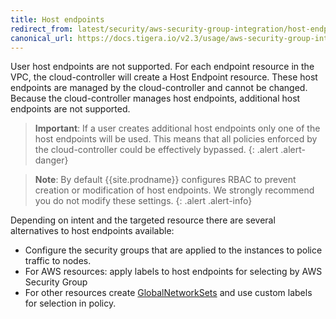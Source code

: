 ```yaml
---
title: Host endpoints
redirect_from: latest/security/aws-security-group-integration/host-endpoints
canonical_url: https://docs.tigera.io/v2.3/usage/aws-security-group-integration/host-endpoints
---
```


User host endpoints are not supported.
For each endpoint resource in the VPC, the cloud-controller will create a Host Endpoint resource.
These host endpoints are managed by the cloud-controller and cannot be changed. Because the
cloud-controller manages host endpoints, additional host endpoints are not supported.


> **Important**: If a user creates additional host endpoints only one of the host endpoints will be used.
> This means that all policies enforced by the cloud-controller could be effectively bypassed.
{: .alert .alert-danger}

> **Note**:
> By default {{site.prodname}} configures RBAC to prevent creation or modification of host
> endpoints.  We strongly recommend you do not modify these settings.
{: .alert .alert-info}


Depending on intent and the targeted resource there are several alternatives
to host endpoints available:

- Configure the security groups that are applied to the instances to police traffic to nodes.
- For AWS resources: apply labels to host endpoints for selecting  by AWS Security Group
- For other resources create
[GlobalNetworkSets](/{{page.version}}/reference/resources/globalnetworkset)
and use custom labels for selection in policy.


